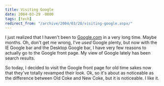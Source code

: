 ```yaml
---
title: Visiting Google
date: 2004-03-29 -0800
tags: [tech]
redirect_from: "/archive/2004/03/28/visiting-google.aspx/"
---
```


I just realized that I haven't been to
[Google.com](https://www.google.com) in a very long time. Maybe months.
Oh, don't get me wrong, I've *used* Google plenty, but now with the IE
Google bar and the Desktop Google bar, I have very few reasons to
actually go to the Google front page. My view of Google lately has been
search results.

So today, I decided to visit the Google front page for old time sakes
now that they've totally revamped their look. Ok, so it's about as
noticeable as the difference between Old Coke and New Coke, but it is
noticeable. I like it.

